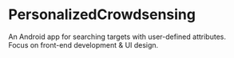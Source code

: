 # PersonalizedCrowdsensing
An Android app for searching targets with user-defined attributes.  
Focus on front-end development & UI design.
